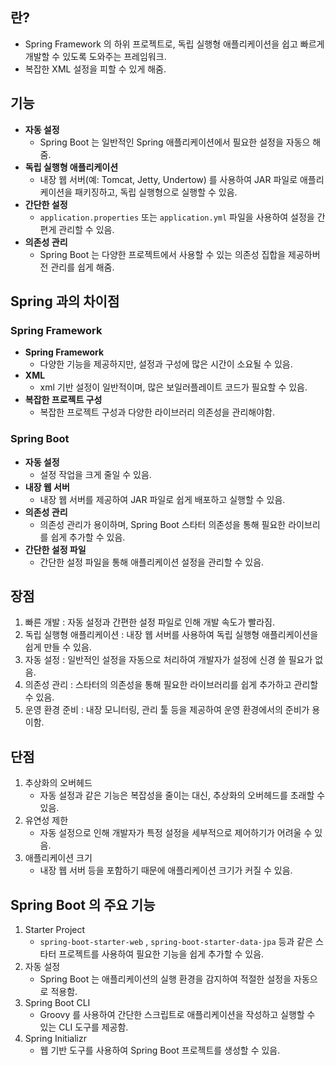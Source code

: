 

## 란?

* Spring Framework 의 하위 프로젝트로, 독립 실행형 애플리케이션을  쉽고 빠르게 개발할 수 있도록 도와주는 프레임워크.
* 복잡한 XML 설정을 피할 수 있게 해줌.



## 기능

* **자동 설정**
	* Spring Boot 는 일반적인 Spring 애플리케이션에서 필요한 설정을 자동으 해줌.
* **독립 실행형 애플리케이션**
	* 내장 웹 서버(예: Tomcat, Jetty, Undertow) 를 사용하여 JAR 파일로 애플리케이션을 패키징하고, 독립 실행형으로 실행할 수 있음.
* **간단한 설정**
	* `application.properties` 또는 `application.yml` 파일을 사용하여 설정을 간편게 관리할 수 있음.
* **의존성 관리**
	* Spring Boot 는 다양한 프로젝트에서 사용할 수 있는 의존성 집합을 제공하버전 관리를 쉽게 해줌.


## Spring 과의 차이점

### Spring Framework
* **Spring Framework**
	* 다양한 기능을 제공하지만, 설정과 구성에 많은 시간이 소요될 수 있음.
* **XML**
	* xml 기반 설정이 일반적이며, 많은 보일러플레이트 코드가 필요할 수 있음.
* **복잡한 프로젝트 구성**
	* 복잡한 프로젝트 구성과 다양한 라이브러리 의존성을 관리해야함.


### Spring Boot

* **자동 설정**
	* 설정 작업을 크게 줄일 수 있음.
* **내장 웹 서버**
	* 내장 웹 서버를 제공하여 JAR 파일로 쉽게 배포하고 실행할 수 있음.
* **의존성 관리**
	* 의존성 관리가 용이하며, Spring Boot 스타터 의존성을 통해 필요한 라이브리를 쉽게 추가할 수 있음.
* **간단한 설정 파일**
	* 간단한 설정 파일을 통해 애플리케이션 설정을 관리할 수 있음.


## 장점

1. 빠른 개발 : 자동 설정과 간편한 설정 파일로 인해 개발 속도가 빨라짐.
2. 독립 실행형 애플리케이션 : 내장 웹 서버를 사용하여 독립 실행형 애플리케이션을 쉽게 만들 수 있음.
3. 자동 설정 : 일반적인 설정을 자동으로 처리하여 개발자가 설정에 신경 쓸 필요가 없음.
4. 의존성 관리 : 스타터의 의존성을 통해 필요한 라이브러리를 쉽게 추가하고 관리할 수 있음.
5. 운영 환경 준비 : 내장 모니터링, 관리 툴 등을 제공하여 운영 환경에서의 준비가 용이함.


## 단점

1. 추상화의 오버헤드
	* 자동 설정과 같은 기능은 복잡성을 줄이는 대신, 추상화의 오버헤드를 초래할 수 있음.
2. 유연성 제한
	* 자동 설정으로 인해 개발자가 특정 설정을 세부적으로 제어하기가 어려울 수 있음.
3. 애플리케이션 크기
	* 내장 웹 서버 등을 포함하기 때문에 애플리케이션 크기가 커질 수 있음.



## Spring Boot 의 주요 기능

1. Starter Project
	* `spring-boot-starter-web` , `spring-boot-starter-data-jpa` 등과 같은 스타터 프로젝트를 사용하여 필요한 기능을 쉽게 추가할 수 있음.
2. 자동 설정
	* Spring Boot 는 애플리케이션의 실행 환경을 감지하여 적절한 설정을 자동으로 적용함.
3. Spring Boot CLI
	* Groovy 를 사용하여 간단한 스크립트로 애플리케이션을 작성하고 실행할 수 있는 CLI 도구를 제공함.
4. Spring Initializr
	* 웹 기반 도구를 사용하여 Spring Boot 프로젝트를 생성할 수 있음.